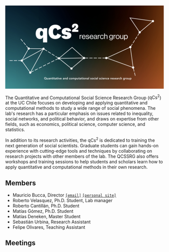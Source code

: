 
![logo](figures/logo.png)

The Quantitative and Computational Social Science Research Group ($\text{qCs}^2$)  at the UC Chile focuses on developing and applying quantitative and computational methods to study a wide range of social phenomena. The lab's research has a particular emphasis on issues related to inequality, social networks, and political behavior, and draws on expertise from other fields, such as economics, political science, computer science, and statistics.

In addition to its research activities, the $\text{qCs}^2$ is dedicated to training the next generation of social scientists. Graduate students can gain hands-on experience with cutting-edge tools and techniques by collaborating on research projects with other members of the lab. The QCSSRG also offers workshops and training sessions to help students and scholars learn how to apply quantitative and computational methods in their own research.


## Members


- Mauricio Bucca, Director [`[email]`](mailto:mebucca@gmail.com) [`[personal site]`](https://mebucca.github.io)
- Roberto Velasquez, Ph.D. Student, Lab manager
- Roberto Cantillán, Ph.D. Student
- Matías Gómez, Ph.D. Student
- Matías Deneken, Master Student
- Sebastián Urbina, Research Assistant
- Felipe Olivares, Teaching Assistant

## Meetings


